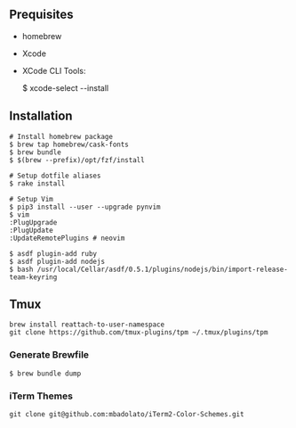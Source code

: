 ## Prequisites

* homebrew
* Xcode
* XCode CLI Tools:

    $ xcode-select --install

## Installation

    # Install homebrew package
    $ brew tap homebrew/cask-fonts
    $ brew bundle
    $ $(brew --prefix)/opt/fzf/install

    # Setup dotfile aliases
    $ rake install

    # Setup Vim
    $ pip3 install --user --upgrade pynvim
    $ vim
    :PlugUpgrade
    :PlugUpdate
    :UpdateRemotePlugins # neovim

    $ asdf plugin-add ruby
    $ asdf plugin-add nodejs
    $ bash /usr/local/Cellar/asdf/0.5.1/plugins/nodejs/bin/import-release-team-keyring

## Tmux

    brew install reattach-to-user-namespace
    git clone https://github.com/tmux-plugins/tpm ~/.tmux/plugins/tpm

### Generate Brewfile

    $ brew bundle dump

### iTerm Themes

    git clone git@github.com:mbadolato/iTerm2-Color-Schemes.git
